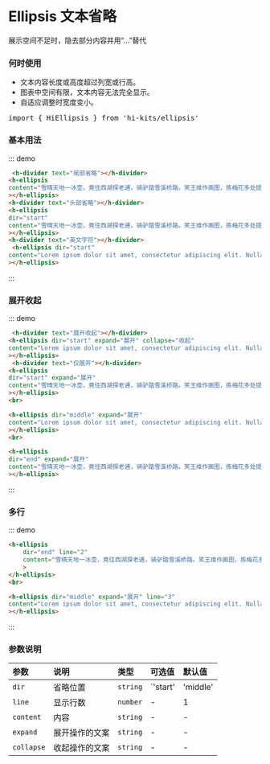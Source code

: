 # Ellipsis 文本省略

展示空间不足时，隐去部分内容并用“...”替代
### 何时使用
 - 文本内容长度或高度超过列宽或行高。
 - 图表中空间有限，文本内容无法完全显示。
 - 自适应调整时宽度变小。
<pre class="language-ts">
import { HiEllipsis } from 'hi-kits/ellipsis'
</pre>

### 基本用法

::: demo
```html
 <h-divider text="尾部省略"></h-divider>
<h-ellipsis
content="雪晴天地一冰壶，竟往西湖探老逋，骑驴踏雪溪桥路。笑王维作画图，拣梅花多处提壶。对酒看花笑，无钱当剑沽，醉倒在西湖！"
></h-ellipsis>
<h-divider text="头部省略"></h-divider>
<h-ellipsis
dir="start"
content="雪晴天地一冰壶，竟往西湖探老逋，骑驴踏雪溪桥路。笑王维作画图，拣梅花多处提壶。对酒看花笑，无钱当剑沽，醉倒在西湖！"
></h-ellipsis>
<h-divider text="英文字符"></h-divider>
 <h-ellipsis dir="start"
content="Lorem ipsum dolor sit amet, consectetur adipiscing elit. Nulla sagittis tellus ut turpis condimentum, ut dignissim lacus tincidunt. Cras dolor metus, ultrices condimentum sodales sit amet, pharetra sodales eros. Phasellus vel felis tellus. Mauris rutrum ligula nec dapibus feugiat. In vel dui laoreet, commodo augue id, lacus."
></h-ellipsis>

```
:::


### 展开收起

::: demo
```html
 <h-divider text="展开收起"></h-divider>
<h-ellipsis dir="start" expand="展开" collapse="收起"
content="Lorem ipsum dolor sit amet, consectetur adipiscing elit. Nulla sagittis tellus ut turpis condimentum, ut dignissim lacus tincidunt. Cras dolor metus, ultrices condimentum sodales sit amet, pharetra sodales eros. Phasellus vel felis tellus. Mauris rutrum ligula nec dapibus feugiat. In vel dui laoreet, commodo augue id, lacus."
></h-ellipsis>
 <h-divider text="仅展开"></h-divider>
<h-ellipsis
dir="start" expand="展开"
content="雪晴天地一冰壶，竟往西湖探老逋，骑驴踏雪溪桥路。笑王维作画图，拣梅花多处提壶。对酒看花笑，无钱当剑沽，醉倒在西湖！"
></h-ellipsis>
<br>

<h-ellipsis dir="middle" expand="展开"
content="Lorem ipsum dolor sit amet, consectetur adipiscing elit. Nulla sagittis tellus ut turpis condimentum, ut dignissim lacus tincidunt. Cras dolor metus, ultrices condimentum sodales sit amet, pharetra sodales eros. Phasellus vel felis tellus. Mauris rutrum ligula nec dapibus feugiat. In vel dui laoreet, commodo augue id, pulvinarlacus."
></h-ellipsis>
<br>

<h-ellipsis
dir="end" expand="展开"
content="雪晴天地一冰壶，竟往西湖探老逋，骑驴踏雪溪桥路。笑王维作画图，拣梅花多处提壶。对酒看花笑，无钱当剑沽，醉倒在西湖！"
></h-ellipsis>
```
:::

### 多行

::: demo
```html
<h-ellipsis
    dir="end" line="2"
    content="雪晴天地一冰壶，竟往西湖探老逋，骑驴踏雪溪桥路。笑王维作画图，拣梅花多处提壶。对酒看花笑，无钱当剑沽，醉倒在西湖！雪晴天地一冰壶，竟往西湖探老逋，骑驴踏雪溪桥路。笑王维作画图，拣梅花多处提壶。对酒看花笑，无钱当剑沽，醉倒在西湖"
    >
</h-ellipsis>
<br>

<h-ellipsis dir="middle" expand="展开" line="3"
content="Lorem ipsum dolor sit amet, consectetur adipiscing elit. Nulla sagittis tellus ut turpis condimentum, ut dignissim lacus tincidunt. Cras dolor metus, ultrices condimentum sodales sit amet, pharetra sodales eros. Phasellus vel felis tellus. Mauris rutrum ligula nec dapibus feugiat. In vel dui laoreet, commodo augue id, pulvinarlacus."
></h-ellipsis>

```
:::
### 参数说明

|参数|说明|类型|可选值|默认值
|:--|:--|:--|:-----|:---
| `dir`| 省略位置 |  `string` | `'start' | 'middle' | 'end'`| `end`
| `line`| 显示行数 |  `number` | - | 1
| `content`| 内容 |  `string` | - | -
| `expand`| 展开操作的文案 |  `string` | - | -
| `collapse`| 收起操作的文案 |  `string` | - | -
